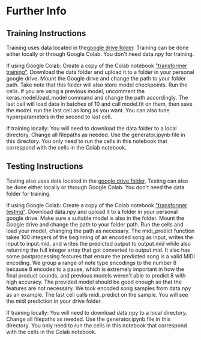 # Further Info

## Training Instructions
Training uses data located in the[google drive folder](https://drive.google.com/drive/folders/1u26zC-kGG6o9xCCJDkk5Pd8euF4CjiVD?usp=sharing). Training can be done either locally or through Google Colab. You don't need data.npy for training.

If using Google Colab:
Create a copy of the Colab notebook ["transformer training"](https://colab.research.google.com/drive/16mGM6uQ-kkLZ_vXgStZWtfSTnu0coDr-?usp=sharing).
Download the data folder and upload it to a folder in your personal google drive. 
Mount the Google drive and change the path to your folder path. Take note that this folder will also store model checkpoints.
Run the cells. If you are using a previous model, uncomment the keras.model.load_model command and change the path accordingly.
The last cell will load data in batches of 10 and call model.fit on them, then save the model. run the last cell as long as you want. You can also tune hyperparameters in the second to last cell.

If training locally:
You will need to download the data folder to a local directory. Change all filepaths as needed.
Use the generator.ipynb file in this directory. You only need to run the cells in this notebook that correspond with the cells in the Colab notebook.

## Testing Instructions
Testing also uses data located in the [google drive folder](https://drive.google.com/drive/folders/1u26zC-kGG6o9xCCJDkk5Pd8euF4CjiVD?usp=sharing). Testing can also be done either locally or through Google Colab. You don't need the data folder for training.

If using Google Colab:
Create a copy of the Colab notebook ["transformer testing"](https://colab.research.google.com/drive/1yJQdfcS7pSXwxYV0oiD0-6jvkowuLVqO?usp=sharing).
Download data.npy and upload it to a folder in your personal google drive. Make sure a suitable model is also in the folder.
Mount the Google drive and change the path to your folder path.
Run the cells and load your model, changing the path as necessary.
The midi_predict function takes 100 integers of the beginning of an encoded song as input, writes the input to input.mid, and writes the predicted output to output.mid while also returning the full integer array that got converted to output.mid. It also has some postprocessing features that ensure the predicted song is a valid MIDI encoding. We group a range of note type encodings to the number 8 because 8 encodes to a pause, which is extremely important in how the final product sounds, and previous models weren't able to predict 8 with high accuracy. The provided model should be good enough so that the features are not necessary.
We took encoded song samples from data.npy as an example. The last cell calls midi_predict on the sample. You will see the midi prediction in your drive folder.

If training locally:
You will need to download data.npy to a local directory. Change all filepaths as needed.
Use the generator.ipynb file in this directory. You only need to run the cells in this notebook that correspond with the cells in the Colab notebook.
